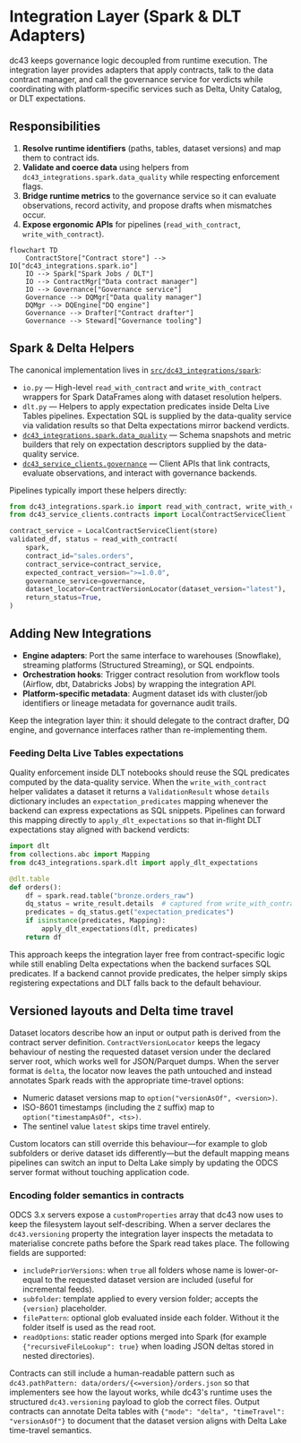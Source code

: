 # Integration Layer (Spark & DLT Adapters)

dc43 keeps governance logic decoupled from runtime execution. The integration layer provides adapters that apply contracts, talk to the data contract manager, and call the governance service for verdicts while coordinating with platform-specific services such as Delta, Unity Catalog, or DLT expectations.

## Responsibilities

1. **Resolve runtime identifiers** (paths, tables, dataset versions) and map them to contract ids.
2. **Validate and coerce data** using helpers from `dc43_integrations.spark.data_quality` while respecting enforcement flags.
3. **Bridge runtime metrics** to the governance service so it can evaluate observations, record activity, and propose drafts when mismatches occur.
4. **Expose ergonomic APIs** for pipelines (`read_with_contract`, `write_with_contract`).

```mermaid
flowchart TD
    ContractStore["Contract store"] --> IO["dc43_integrations.spark.io"]
    IO --> Spark["Spark Jobs / DLT"]
    IO --> ContractMgr["Data contract manager"]
    IO --> Governance["Governance service"]
    Governance --> DQMgr["Data quality manager"]
    DQMgr --> DQEngine["DQ engine"]
    Governance --> Drafter["Contract drafter"]
    Governance --> Steward["Governance tooling"]
```

## Spark & Delta Helpers

The canonical implementation lives in [`src/dc43_integrations/spark`](../../packages/dc43-integrations/src/dc43_integrations/spark):

* `io.py` — High-level `read_with_contract` and `write_with_contract` wrappers for Spark DataFrames along with dataset resolution helpers.
* `dlt.py` — Helpers to apply expectation predicates inside Delta Live Tables pipelines. Expectation SQL is supplied by the
  data-quality service via validation results so that Delta expectations mirror backend verdicts.
* [`dc43_integrations.spark.data_quality`](../../packages/dc43-integrations/src/dc43_integrations/spark/data_quality.py) — Schema snapshots and metric builders that rely on expectation descriptors supplied by the data-quality service.
* [`dc43_service_clients.governance`](../../packages/dc43-service-clients/src/dc43_service_clients/governance) — Client APIs that link contracts, evaluate observations, and interact with governance backends.

Pipelines typically import these helpers directly:

```python
from dc43_integrations.spark.io import read_with_contract, write_with_contract, ContractVersionLocator
from dc43_service_clients.contracts import LocalContractServiceClient

contract_service = LocalContractServiceClient(store)
validated_df, status = read_with_contract(
    spark,
    contract_id="sales.orders",
    contract_service=contract_service,
    expected_contract_version=">=1.0.0",
    governance_service=governance,
    dataset_locator=ContractVersionLocator(dataset_version="latest"),
    return_status=True,
)
```

## Adding New Integrations

* **Engine adapters**: Port the same interface to warehouses (Snowflake), streaming platforms (Structured Streaming), or SQL endpoints.
* **Orchestration hooks**: Trigger contract resolution from workflow tools (Airflow, dbt, Databricks Jobs) by wrapping the integration API.
* **Platform-specific metadata**: Augment dataset ids with cluster/job identifiers or lineage metadata for governance audit trails.

Keep the integration layer thin: it should delegate to the contract drafter, DQ engine, and governance interfaces rather than re-implementing them.

### Feeding Delta Live Tables expectations

Quality enforcement inside DLT notebooks should reuse the SQL predicates computed by the data-quality service. When the
`write_with_contract` helper validates a dataset it returns a `ValidationResult` whose `details` dictionary includes an
`expectation_predicates` mapping whenever the backend can express expectations as SQL snippets. Pipelines can forward
this mapping directly to `apply_dlt_expectations` so that in-flight DLT expectations stay aligned with backend verdicts:

```python
import dlt
from collections.abc import Mapping
from dc43_integrations.spark.dlt import apply_dlt_expectations

@dlt.table
def orders():
    df = spark.read.table("bronze.orders_raw")
    dq_status = write_result.details  # captured from write_with_contract(...)
    predicates = dq_status.get("expectation_predicates")
    if isinstance(predicates, Mapping):
        apply_dlt_expectations(dlt, predicates)
    return df
```

This approach keeps the integration layer free from contract-specific logic while still enabling Delta expectations when
the backend surfaces SQL predicates. If a backend cannot provide predicates, the helper simply skips registering
expectations and DLT falls back to the default behaviour.

## Versioned layouts and Delta time travel

Dataset locators describe how an input or output path is derived from the contract
server definition. `ContractVersionLocator` keeps the legacy behaviour of nesting
the requested dataset version under the declared server root, which works well for
JSON/Parquet dumps. When the server format is `delta`, the locator now leaves the
path untouched and instead annotates Spark reads with the appropriate time-travel
options:

* Numeric dataset versions map to `option("versionAsOf", <version>)`.
* ISO-8601 timestamps (including the `Z` suffix) map to `option("timestampAsOf", <ts>)`.
* The sentinel value `latest` skips time travel entirely.

Custom locators can still override this behaviour—for example to glob subfolders
or derive dataset ids differently—but the default mapping means pipelines can
switch an input to Delta Lake simply by updating the ODCS server format without
touching application code.

### Encoding folder semantics in contracts

ODCS 3.x servers expose a `customProperties` array that dc43 now uses to keep the
filesystem layout self-describing.  When a server declares the
`dc43.versioning` property the integration layer inspects the metadata to
materialise concrete paths before the Spark read takes place.  The following
fields are supported:

* `includePriorVersions`: when `true` all folders whose name is lower-or-equal to
  the requested dataset version are included (useful for incremental feeds).
* `subfolder`: template applied to every version folder; accepts the
  `{version}` placeholder.
* `filePattern`: optional glob evaluated inside each folder.  Without it the
  folder itself is used as the read root.
* `readOptions`: static reader options merged into Spark (for example
  `{"recursiveFileLookup": true}` when loading JSON deltas stored in nested
  directories).

Contracts can still include a human-readable pattern such as
`dc43.pathPattern: data/orders/{<=version}/orders.json` so that implementers see
how the layout works, while dc43's runtime uses the structured `dc43.versioning`
payload to glob the correct files.  Output contracts can annotate Delta tables
with `{"mode": "delta", "timeTravel": "versionAsOf"}` to document that the
dataset version aligns with Delta Lake time-travel semantics.
